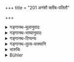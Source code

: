 +++
title = "201 अनंशौ क्लीब-पतितौ"

+++

<details><summary>गङ्गानथ-मूलानुवादः</summary>

Eunuchs and outcasts, those born blind or deaf, idiots and the dumb, as well as those deficient in any organ, are entitled to no shares.—(201)
</details>

<details><summary>गङ्गानथ-भाष्यानुवादः</summary>

**(verses 9.182-201)  
**

(No Bhāṣya available.)
</details>

<details><summary>गङ्गानथ-टिप्पन्यः</summary>

This verse is quoted in *Smṛtitattva* II (p. 385), as enumerating persons not entitled to inheritance, and hence to the offering of funeral oblations;—in *Parāśaramādhava* (Vyavahāra, p. 201, and again on p. 366), where ‘*nirindriyāḥ*’ is explained as ‘whose organs have become deficient through some disease’;—in *Mitākṣarā*, (2.140), which has the following notes;—‘*Nirindriya*’ is one whose organs have disappeared by reason of some disease;—these persons are debarred from inheritance, being entitled to mere subsistence and clothing; if they are not supported, his relations become degraded. The *Bālambhaṭṭī* adds the following explanations:—‘*Jātyandha-badhirāḥ*’ are those who are blind and deaf by birth,—‘*mūka*’ is one who is incapable from birth of uttering words,—thus are these two distinguished from ‘*nirindriya*,’ which means those who have lost some organ as the result of disease.

It is quoted in *Vivādaratnākara*, (p. 487), which adds the following notes:—The term ‘*jāti*’ is added with a view to denote incurability,—‘*jaḍa*,’ one who is incapable of distinguishing what is his own and what belongs to others,—‘*nirindriyāḥ*’ includes the lame and the like, who are not entitled to the performance of *śrauta* and
*smārta* rites;—and in *Dāyakramasaṅgraha*, (p. 29).

It is quoted in *Vyavahāramayūkha*, (p. 73), which explains ‘*nirindriyāḥ*’ as devoid of the olfactory and other organs;—in
*Vīramitrodaya* (Rājanīti, p. 40), which explains ‘*nirindriya*’ as one
who has lost his organs through disease;—and in *Madanapārijāta*, (p. 682), which has the same explanation of ‘*nirindriya*’ and adds that all these men have no share in the property, but they have to he supported.
</details>

<details><summary>गङ्गानथ-तुल्य-वाक्यानि</summary>

**(verses 9.201-202)  
**

*Gautama* (18.43).—‘An idiot and a eunuch should he supported.’

Do. (Vivādaratnākara, p. 486).—‘According to some, even the son born of the wife of equal caste should not receive inheritance if she is addicted to unrighteousness.’

*Baudhāyana* (2.3.37-40)—‘Granting food, clothes and shelter, they shall
support those who are incapable of transacting business; *viz*., the blind, the idiot, those immersed in vice, the incurable invalid, and the like;—as also those who are neglectful of their duties and occupations;—but not the outcast or his offspring.’

*Āpastamba* (2.14.1).—‘He should, during his life-time, divide his
property equally amongst his sons,—excepting the eunuch, the insane and the outcast.’

Do. (Vivādaratnākara, p. 486)—‘All who are endowed with righteousness are inheritors of property; if one uses wealth unrighteously, him the father shall disinherit, even if he be the eldest son.’

*Vaśiṣṭha* (17.52-54).—‘But those who have entered a different order
receive no share;—nor those who are eunuchs, insane or outcasts;—the eunuch and the insane have a claim to maintenance.’

*Viṣṇu* (15.32-33).—‘Outcasts, eunuchs, persons incurably diseased, and
those deficient in organs of sense or action, do not receive a share;—but they should be maintained by those who take the inheritance.’

*Yājñavalkya* (2.140).—‘The eunuch, the outcast, the son of the outcast,
the cripple, the insane, the idiot, the blind and one suffering from an incurable disease have no share in the property; but they should be maintained.’

*Nārada* (Aparārka, p. 749).—‘One who harbours ill-will towards his
father, the outcast, the eunuch and one who has committed one of the minor offences, should not receive any share, even when they are body-born sons;—what to say of those that are only *Kṣetraja* sons?’

Do. (Vivādaratnākara, p. 489).—Those suffering from chronic or incurable diseases, the idiot, the insane, the blind and the cripple should be supported by the family; but their sons are entitled to shares in the property.’

*Kātyāyana* (Do., p. 750).—‘One born of a wife married irregularly, one
begotten by a *Sagotra* husband, and one who has gone away as a renunciate, do not inherit property.’

*Śaṅkha-Likhita* (Vivādaratnākara, p. 486).—‘One who has been
excommunicated ceases to have any claims to inheritance or the funeral offering of food and water.’

*Bṛhaspati* (Do., p. 487).—‘Even though a son may have been born from a
wife of equal caste, yet he cannot inherit property if he is devoid of good qualities.’

*Devala* (Do., p. 489).—‘On the father’s death, the eunuch, the leper,
the insane, the idiot, the blind, the outcast, the outcast’s child and the religious hypocrite, do not share in the inheritance; but food and clothing are given to all these, except the outcast. The sons of these however, if they are free from defects, should receive their share in the property.’
</details>

<details><summary>भारुचिः</summary>

इत्य् अनेन पीठसर्पिपंग्वादयो ऽपि गृह्यन्ते सामर्थ्यात् ॥ ९.२०१ ॥
</details>

<details><summary>Bühler</summary>

201	Eunuchs and outcasts, (persons) born blind or deaf, the insane, idiots and the dumb, as well as those deficient in any organ (of action or sensation), receive no share.
</details>
